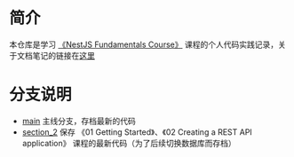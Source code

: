 # 简介

本仓库是学习 [《NestJS Fundamentals Course》](https://courses.nestjs.com/#overview) 课程的个人代码实践记录，关于文档笔记的链接在[这里](https://www.yuque.com/myesn/nestjs/grkn4a)

# 分支说明

- [main](https://github.com/myesn/NestJS-Fundamentals-Course) 主线分支，存档最新的代码
- [section_2](https://github.com/myesn/NestJS-Fundamentals-Course/tree/section_2) 保存 《01 Getting Started》、《02 Creating a REST API application》 课程的最新代码（为了后续切换数据库而存档）
